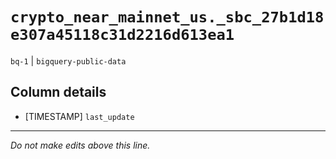 # `crypto_near_mainnet_us._sbc_27b1d18e307a45118c31d2216d613ea1`
`bq-1` | `bigquery-public-data`

## Column details
* [TIMESTAMP] `last_update`

-------------------------------------------------------------------------------
*Do not make edits above this line.*
